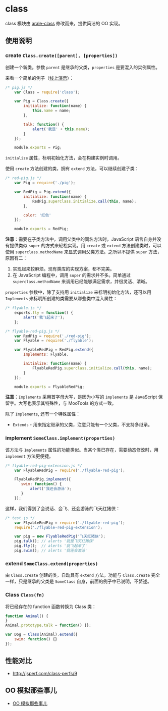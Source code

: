 class
==========

class 模块由 [arale-class](https://github.com/aralejs/class) 修改而来，提供简洁的 OO 实现。

## 使用说明


### create `Class.create([parent], [properties])`

创建一个新类。参数 `parent` 是继承的父类，`properties` 是要混入的实例属性。

来看一个简单的例子（<a href="http://jsfiddle.net/noahua/fUSEC/3/" target="_blank">线上演示</a>）：

```js
/* pig.js */
    var Class = require('class');

    var Pig = Class.create({
        initialize: function(name) {
            this.name = name;
        },

        talk: function() {
            alert('我是' + this.name);
        }
    });

    module.exports = Pig;
```

`initialize` 属性，标明初始化方法，会在构建实例时调用。

使用 `create` 方法创建的类，拥有 `extend` 方法，可以继续创建子类：

```js
/* red-pig.js */
    var Pig = require('./pig');

    var RedPig = Pig.extend({
        initialize: function(name) {
            RedPig.superclass.initialize.call(this, name);
        },

        color: '红色'
    });

    module.exports = RedPig;
```

**注意**：需要在子类方法中，调用父类中的同名方法时，JavaScript 语言自身并没有提供类似 `super`
的方式来轻松实现。用 `create` 或 `extend` 方法创建类时，可以使用 `superclass.methodName`
来显式调用父类方法。之所以不提供 `super` 方法，原因有二：

1. 实现起来较麻烦。现有类库的实现方案，都不完美。
2. 在 JavaScript 编程中，调用 `super` 的需求并不多。简单通过 `superclass.methodName`
来调用已经能够满足需求，并很灵活、清晰。

`properties` 参数中，除了支持用 `initialize` 来标明初始化方法，还可以用 `Implements`
来标明所创建的类需要从哪些类中混入属性：

```js
/* flyable.js */
    exports.fly = function() {
        alert('我飞起来了');
    };
```

```js
/* flyable-red-pig.js */
    var RedPig = require('./red-pig');
    var Flyable = require('./flyable');

    var FlyableRedPig = RedPig.extend({
        Implements: Flyable,

        initialize: function(name) {
            FlyableRedPig.superclass.initialize.call(this, name);
        }
    });

    module.exports = FlyableRedPig;
```

**注意**：`Implements` 采用首字母大写，是因为小写的 `implements` 是 JavaScript
保留字。大写也表示其特殊性，与 MooTools 的方式一致。

除了 `Implements`, 还有一个特殊属性：

- `Extends` - 用来指定继承的父类，注意只能有一个父类，不支持多继承。


### implement `SomeClass.implement(properties)`

该方法与 `Implements` 属性的功能类似。当某个类已存在，需要动态修改时，用 `implement`
方法更便捷。


```js
/* flyable-red-pig-extension.js */
    var FlyableRedPig = require('./flyable-red-pig');

    FlyableRedPig.implement({
       swim: function() {
           alert('我还会游泳');
       }
    });
```

这样，我们得到了会说话、会飞、还会游泳的飞天红猪侠：

```js
/* test.js */
    var FlyableRedPig = require('./flyable-red-pig');
    require('./flyable-red-pig-extension');

    var pig = new FlyableRedPig('飞天红猪侠');
    pig.talk(); // alerts '我是飞天红猪侠'
    pig.fly();  // alerts '我飞起来了'
    pig.swim(); // alerts '我还会游泳'
```


### extend `SomeClass.extend(properties)`

由 `Class.create` 创建的类，自动具有 `extend` 方法，功能与 `Class.create`
完全一样，只是继承的父类是 `SomeClass` 自身，前面的例子中已说明，不赘述。


### Class `Class(fn)`

将已经存在的 function 函数转换为 Class 类：

```js
function Animal() {
}
Animal.prototype.talk = function() {};

var Dog = Class(Animal).extend({
    swim: function() {}
});
```


## 性能对比

- <http://jsperf.com/class-perfs/9>


## OO 模拟那些事儿

- [OO 模拟那些事儿](https://github.com/aralejs/class/blob/master/docs/competitors.md)